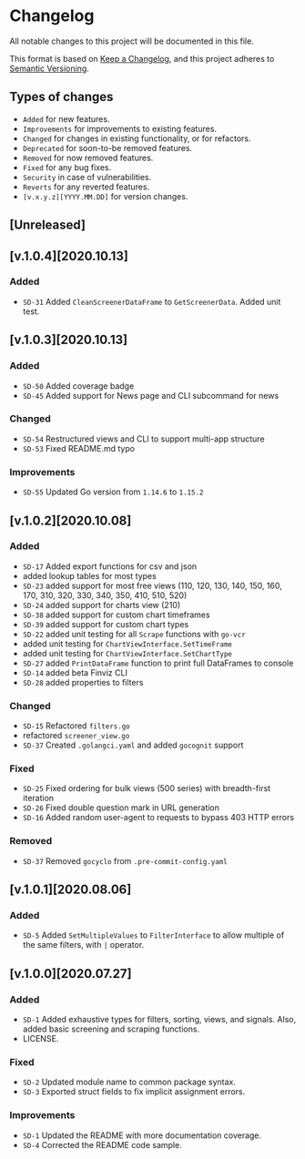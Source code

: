 # Changelog
All notable changes to this project will be documented in this file.

This format is based on [Keep a Changelog](https://keepachangelog.com/en/1.0.0/),
and this project adheres to [Semantic Versioning](https://semver.org/spec/v2.0.0.html).


## Types of changes

 * `Added` for new features.
 * `Improvements` for improvements to existing features.
 * `Changed` for changes in existing functionality, or for refactors.
 * `Deprecated` for soon-to-be removed features.
 * `Removed` for now removed features.
 * `Fixed` for any bug fixes.
 * `Security` in case of vulnerabilities.
 * `Reverts` for any reverted features.
 * `[v.x.y.z][YYYY.MM.DD]` for version changes.


## [Unreleased]

## [v.1.0.4][2020.10.13]
### Added
- `SD-31` Added `CleanScreenerDataFrame` to `GetScreenerData`. Added unit test.

## [v.1.0.3][2020.10.13]
### Added
- `SD-50` Added coverage badge
- `SD-45` Added support for News page and CLI subcommand for news

### Changed
- `SD-54` Restructured views and CLI to support multi-app structure
- `SD-53` Fixed README.md typo

### Improvements
- `SD-55` Updated Go version from `1.14.6` to `1.15.2`

## [v.1.0.2][2020.10.08]
### Added
- `SD-17` Added export functions for csv and json
- added lookup tables for most types
- `SD-23` added support for most free views (110, 120, 130, 140, 150, 160, 170, 310, 320, 330, 340, 350, 410, 510, 520)
- `SD-24` added support for charts view (210)
- `SD-38` added support for custom chart timeframes
- `SD-39` added support for custom chart types
- `SD-22` added unit testing for all `Scrape` functions with `go-vcr`
- added unit testing for `ChartViewInterface.SetTimeFrame`
- added unit testing for `ChartViewInterface.SetChartType`
- `SD-27` added `PrintDataFrame` function to print full DataFrames to console
- `SD-14` added beta Finviz CLI
- `SD-28` added properties to filters

### Changed
- `SD-15` Refactored `filters.go`
- refactored `screener_view.go`
- `SD-37` Created `.golangci.yaml` and added `gocognit` support

### Fixed
- `SD-25` Fixed ordering for bulk views (500 series) with breadth-first iteration
- `SD-26` Fixed double question mark in URL generation
- `SD-16` Added random user-agent to requests to bypass 403 HTTP errors

### Removed
- `SD-37` Removed `gocyclo` from `.pre-commit-config.yaml`

## [v.1.0.1][2020.08.06]
### Added
- `SD-5` Added `SetMultipleValues` to `FilterInterface` to allow multiple of the same filters, with `|` operator.

## [v.1.0.0][2020.07.27]
### Added
- `SD-1` Added exhaustive types for filters, sorting, views, and signals. Also, added basic screening and scraping functions.
- LICENSE.

### Fixed
- `SD-2` Updated module name to common package syntax.
- `SD-3` Exported struct fields to fix implicit assignment errors.

### Improvements
- `SD-1` Updated the README with more documentation coverage.
- `SD-4` Corrected the README code sample.
